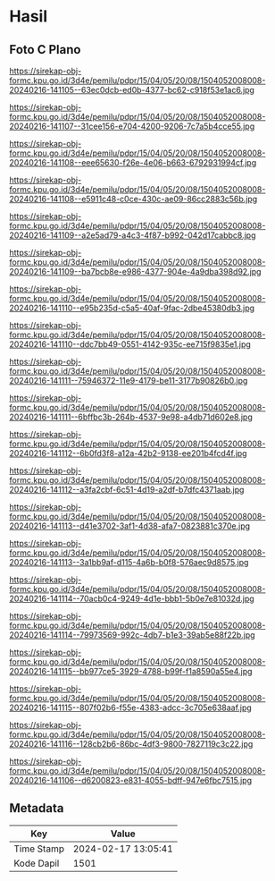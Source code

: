 # Hasil

## Foto C Plano

https://sirekap-obj-formc.kpu.go.id/3d4e/pemilu/pdpr/15/04/05/20/08/1504052008008-20240216-141105--63ec0dcb-ed0b-4377-bc62-c918f53e1ac6.jpg

https://sirekap-obj-formc.kpu.go.id/3d4e/pemilu/pdpr/15/04/05/20/08/1504052008008-20240216-141107--31cee156-e704-4200-9206-7c7a5b4cce55.jpg

https://sirekap-obj-formc.kpu.go.id/3d4e/pemilu/pdpr/15/04/05/20/08/1504052008008-20240216-141108--eee65630-f26e-4e06-b663-6792931994cf.jpg

https://sirekap-obj-formc.kpu.go.id/3d4e/pemilu/pdpr/15/04/05/20/08/1504052008008-20240216-141108--e5911c48-c0ce-430c-ae09-86cc2883c56b.jpg

https://sirekap-obj-formc.kpu.go.id/3d4e/pemilu/pdpr/15/04/05/20/08/1504052008008-20240216-141109--a2e5ad79-a4c3-4f87-b992-042d17cabbc8.jpg

https://sirekap-obj-formc.kpu.go.id/3d4e/pemilu/pdpr/15/04/05/20/08/1504052008008-20240216-141109--ba7bcb8e-e986-4377-904e-4a9dba398d92.jpg

https://sirekap-obj-formc.kpu.go.id/3d4e/pemilu/pdpr/15/04/05/20/08/1504052008008-20240216-141110--e95b235d-c5a5-40af-9fac-2dbe45380db3.jpg

https://sirekap-obj-formc.kpu.go.id/3d4e/pemilu/pdpr/15/04/05/20/08/1504052008008-20240216-141110--ddc7bb49-0551-4142-935c-ee715f9835e1.jpg

https://sirekap-obj-formc.kpu.go.id/3d4e/pemilu/pdpr/15/04/05/20/08/1504052008008-20240216-141111--75946372-11e9-4179-be11-3177b90826b0.jpg

https://sirekap-obj-formc.kpu.go.id/3d4e/pemilu/pdpr/15/04/05/20/08/1504052008008-20240216-141111--6bffbc3b-264b-4537-9e98-a4db71d602e8.jpg

https://sirekap-obj-formc.kpu.go.id/3d4e/pemilu/pdpr/15/04/05/20/08/1504052008008-20240216-141112--6b0fd3f8-a12a-42b2-9138-ee201b4fcd4f.jpg

https://sirekap-obj-formc.kpu.go.id/3d4e/pemilu/pdpr/15/04/05/20/08/1504052008008-20240216-141112--a3fa2cbf-6c51-4d19-a2df-b7dfc4371aab.jpg

https://sirekap-obj-formc.kpu.go.id/3d4e/pemilu/pdpr/15/04/05/20/08/1504052008008-20240216-141113--d41e3702-3af1-4d38-afa7-0823881c370e.jpg

https://sirekap-obj-formc.kpu.go.id/3d4e/pemilu/pdpr/15/04/05/20/08/1504052008008-20240216-141113--3a1bb9af-d115-4a6b-b0f8-576aec9d8575.jpg

https://sirekap-obj-formc.kpu.go.id/3d4e/pemilu/pdpr/15/04/05/20/08/1504052008008-20240216-141114--70acb0c4-9249-4d1e-bbb1-5b0e7e81032d.jpg

https://sirekap-obj-formc.kpu.go.id/3d4e/pemilu/pdpr/15/04/05/20/08/1504052008008-20240216-141114--79973569-992c-4db7-b1e3-39ab5e88f22b.jpg

https://sirekap-obj-formc.kpu.go.id/3d4e/pemilu/pdpr/15/04/05/20/08/1504052008008-20240216-141115--bb977ce5-3929-4788-b99f-f1a8590a55e4.jpg

https://sirekap-obj-formc.kpu.go.id/3d4e/pemilu/pdpr/15/04/05/20/08/1504052008008-20240216-141115--807f02b6-f55e-4383-adcc-3c705e638aaf.jpg

https://sirekap-obj-formc.kpu.go.id/3d4e/pemilu/pdpr/15/04/05/20/08/1504052008008-20240216-141116--128cb2b6-86bc-4df3-9800-7827119c3c22.jpg

https://sirekap-obj-formc.kpu.go.id/3d4e/pemilu/pdpr/15/04/05/20/08/1504052008008-20240216-141106--d6200823-e831-4055-bdff-947e6fbc7515.jpg


## Metadata

| Key        | Value               |
| ---------- | ------------------- |
| Time Stamp | 2024-02-17 13:05:41 |
| Kode Dapil | 1501                |



